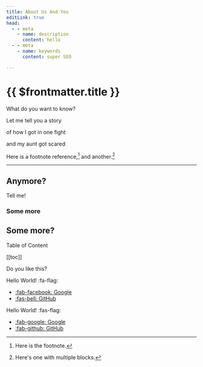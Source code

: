 ```yaml
---
title: About Us And You
editLink: true
head:
  - - meta
    - name: description
      content: hello
  - - meta
    - name: keywords
      content: super SEO

---
```


# {{ $frontmatter.title }}

What do you want to know?

Let me tell you a story

of how I got in one fight

and my aunt got scared


Here is a footnote reference,[^1] and another.[^longnote]

[^1]: Here is the footnote.

[^longnote]: Here's one with multiple blocks.


---
## Anymore?

Tell me!

### Some more

## Some more?


Table of Content

[[toc]]

Do you like this?

Hello World! :fa-flag:

- [:fab-facebook: Google](https://www.google.com/)
- [:fas-bell: GitHub](https://github.com/)

Hello World! :fas-flag:

- [:fab-google: Google](https://www.google.com/)
- [:fab-github: GitHub](https://github.com/)

